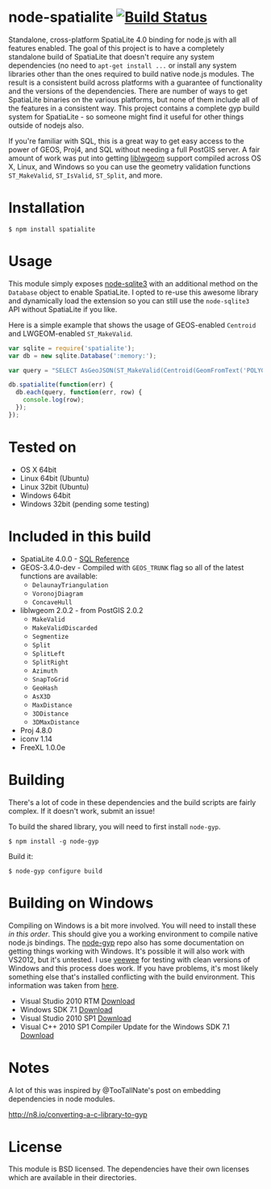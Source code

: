 # node-spatialite  [![Build Status](https://secure.travis-ci.org/zhm/node-spatialite.png)](http://travis-ci.org/zhm/node-spatialite)

Standalone, cross-platform SpatiaLite 4.0 binding for node.js with all features enabled. The goal of this project is to have a completely standalone build of SpatiaLite that doesn't require any system dependencies (no need to `apt-get install ...` or install any system libraries other than the ones required to build native node.js modules. The result is a consistent build across platforms with a guarantee of functionality and the versions of the dependencies. There are number of ways to get SpatiaLite binaries on the various platforms, but none of them include all of the features in a consistent way. This project contains a complete gyp build system for SpatiaLite - so someone might find it useful for other things outside of nodejs also.

If you're familiar with SQL, this is a great way to get easy access to the power of GEOS, Proj4, and SQL without needing a full PostGIS server. A fair amount of work was put into getting [liblwgeom](https://www.gaia-gis.it/fossil/libspatialite/wiki?name=liblwgeom-4.0) support compiled across OS X, Linux, and Windows so you can use the geometry validation functions `ST_MakeValid`, `ST_IsValid`, `ST_Split`, and more.

# Installation

    $ npm install spatialite

# Usage
This module simply exposes [node-sqlite3](https://github.com/developmentseed/node-sqlite3) with an additional method on the `Database` object to enable SpatiaLite. I opted to re-use this awesome library and dynamically load the extension so you can still use the `node-sqlite3` API without SpatiaLite if you like.

Here is a simple example that shows the usage of GEOS-enabled `Centroid` and LWGEOM-enabled `ST_MakeValid`.

```js
var sqlite = require('spatialite');
var db = new sqlite.Database(':memory:');

var query = "SELECT AsGeoJSON(ST_MakeValid(Centroid(GeomFromText('POLYGON ((30 10, 10 20, 20 40, 40 40, 30 10))'))));";

db.spatialite(function(err) {
  db.each(query, function(err, row) {
    console.log(row);
  });
});
```

# Tested on
- OS X 64bit
- Linux 64bit (Ubuntu)
- Linux 32bit (Ubuntu)
- Windows 64bit
- Windows 32bit (pending some testing)

# Included in this build
- SpatiaLite 4.0.0 - [SQL Reference](http://www.gaia-gis.it/gaia-sins/spatialite-sql-4.0.0.html)
- GEOS-3.4.0-dev - Compiled with `GEOS_TRUNK` flag so all of the latest functions are available:
  - `DelaunayTriangulation`
  - `VoronojDiagram`
  - `ConcaveHull`
- liblwgeom 2.0.2 - from PostGIS 2.0.2
  - `MakeValid`
  - `MakeValidDiscarded`
  - `Segmentize`
  - `Split`
  - `SplitLeft`
  - `SplitRight`
  - `Azimuth`
  - `SnapToGrid`
  - `GeoHash`
  - `AsX3D`
  - `MaxDistance`
  - `3DDistance`
  - `3DMaxDistance`
- Proj 4.8.0
- iconv 1.14
- FreeXL 1.0.0e

# Building

There's a lot of code in these dependencies and the build scripts are fairly complex. If it doesn't work, submit an issue!

To build the shared library, you will need to first install `node-gyp`.

    $ npm install -g node-gyp

Build it:

    $ node-gyp configure build

# Building on Windows

Compiling on Windows is a bit more involved. You will need to install these *in this order*. This should give you a working environment to compile native node.js bindings. The [node-gyp](https://github.com/TooTallNate/node-gyp) repo also has some documentation on getting things working with Windows. It's possible it will also work with VS2012, but it's untested. I use [veewee](https://github.com/jedi4ever/veewee) for testing with clean versions of Windows and this process does work. If you have problems, it's most likely something else that's installed conflicting with the build environment. This information was taken from [here](http://blogs.msdn.com/b/heaths/archive/2011/04/01/visual-c-2010-sp1-compiler-update-for-the-windows-sdk-7-1.aspx).
- Visual Studio 2010 RTM [Download](http://go.microsoft.com/fwlink/?LinkId=244366)
- Windows SDK 7.1 [Download](http://www.microsoft.com/en-us/download/details.aspx?id=8279)
- Visual Studio 2010 SP1 [Download](http://www.microsoft.com/en-us/download/details.aspx?id=23691)
- Visual C++ 2010 SP1 Compiler Update for the Windows SDK 7.1 [Download](http://www.microsoft.com/en-us/download/details.aspx?id=4422)

# Notes

A lot of this was inspired by @TooTallNate's post on embedding dependencies in node modules.

http://n8.io/converting-a-c-library-to-gyp

# License

This module is BSD licensed. The dependencies have their own licenses which are available in their directories.
